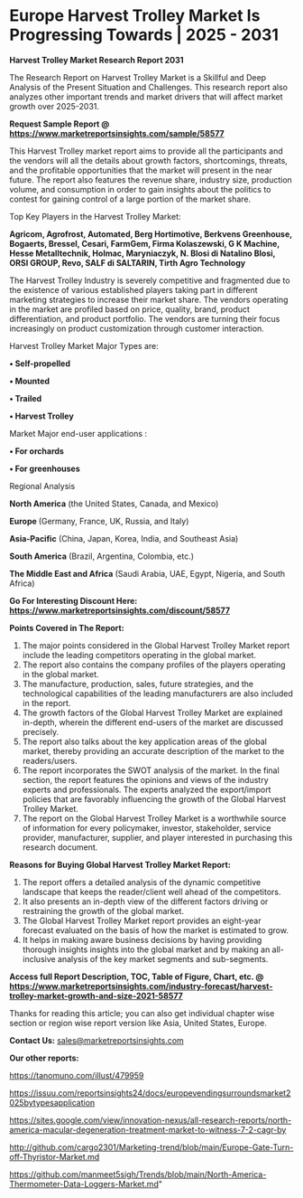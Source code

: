 # Europe Harvest Trolley Market Is Progressing Towards | 2025 - 2031

<strong>Harvest Trolley Market Research Report 2031</strong>

The Research Report on Harvest Trolley Market is a Skillful and Deep Analysis of the Present Situation and Challenges. This research report also analyzes other important trends and market drivers that will affect market growth over 2025-2031.

<strong>Request Sample Report @ <a href=https://www.marketreportsinsights.com/sample/58577>https://www.marketreportsinsights.com/sample/58577</a></strong>

This Harvest Trolley market report aims to provide all the participants and the vendors will all the details about growth factors, shortcomings, threats, and the profitable opportunities that the market will present in the near future. The report also features the revenue share, industry size, production volume, and consumption in order to gain insights about the politics to contest for gaining control of a large portion of the market share.

Top Key Players in the Harvest Trolley Market:

<strong>Agricom, Agrofrost, Automated, Berg Hortimotive, Berkvens Greenhouse, Bogaerts, Bressel, Cesari, FarmGem, Firma Kolaszewski, G K Machine, Hesse Metalltechnik, Holmac, Maryniaczyk, N. Blosi di Natalino Blosi, ORSI GROUP, Revo, SALF di SALTARIN, Tirth Agro Technology</strong>

The Harvest Trolley Industry is severely competitive and fragmented due to the existence of various established players taking part in different marketing strategies to increase their market share. The vendors operating in the market are profiled based on price, quality, brand, product differentiation, and product portfolio. The vendors are turning their focus increasingly on product customization through customer interaction.

Harvest Trolley Market Major Types are:

<strong>• Self-propelled

• Mounted

• Trailed

• Harvest Trolley</strong>

Market Major end-user applications :

<strong>• For orchards

• For greenhouses</strong>

Regional Analysis

</u><strong><b>North America</b></strong> (the United States, Canada, and Mexico)

<strong><b>Europe </b></strong>(Germany, France, UK, Russia, and Italy)

<strong><b>Asia-Pacific</b></strong> (China, Japan, Korea, India, and Southeast Asia)

<strong><b>South America</b></strong> (Brazil, Argentina, Colombia, etc.)

<strong><b>The Middle East and Africa</b></strong> (Saudi Arabia, UAE, Egypt, Nigeria, and South Africa)

<strong>Go For Interesting Discount Here: <a href=https://www.marketreportsinsights.com/discount/58577>https://www.marketreportsinsights.com/discount/58577</a></strong>

<strong>Points Covered in The Report:</strong>
<ol>
  <li>The major points considered in the Global Harvest Trolley Market report include the leading competitors operating in the global market.</li>
  <li>The report also contains the company profiles of the players operating in the global market.</li>
  <li>The manufacture, production, sales, future strategies, and the technological capabilities of the leading manufacturers are also included in the report.</li>
  <li>The growth factors of the Global Harvest Trolley Market are explained in-depth, wherein the different end-users of the market are discussed precisely.</li>
  <li>The report also talks about the key application areas of the global market, thereby providing an accurate description of the market to the readers/users.</li>
  <li>The report incorporates the SWOT analysis of the market. In the final section, the report features the opinions and views of the industry experts and professionals. The experts analyzed the export/import policies that are favorably influencing the growth of the Global Harvest Trolley Market.</li>
  <li>The report on the Global Harvest Trolley Market is a worthwhile source of information for every policymaker, investor, stakeholder, service provider, manufacturer, supplier, and player interested in purchasing this research document.</li>
</ol>
<strong>Reasons for Buying Global Harvest Trolley Market Report:</strong>

<ol>
  <li>The report offers a detailed analysis of the dynamic competitive landscape that keeps the reader/client well ahead of the competitors.</li>
  <li>It also presents an in-depth view of the different factors driving or restraining the growth of the global market.</li>
  <li>The Global Harvest Trolley Market report provides an eight-year forecast evaluated on the basis of how the market is estimated to grow.</li>
  <li>It helps in making aware business decisions by having providing thorough insights insights into the global market and by making an all-inclusive analysis of the key market segments and sub-segments.</li>
</ol>
<strong>Access full Report Description, TOC, Table of Figure, Chart, etc. @ <a href=https://www.marketreportsinsights.com/industry-forecast/harvest-trolley-market-growth-and-size-2021-58577>https://www.marketreportsinsights.com/industry-forecast/harvest-trolley-market-growth-and-size-2021-58577</a></strong>


Thanks for reading this article; you can also get individual chapter wise section or region wise report version like Asia, United States, Europe.

<strong>Contact Us:</strong>
sales@marketreportsinsights.com

<strong>Our other reports:</strong>

<a href=https://tanomuno.com/illust/479959>https://tanomuno.com/illust/479959</a>

<a href=https://issuu.com/reportsinsights24/docs/europevendingsurroundsmarket2025bytypesapplication>https://issuu.com/reportsinsights24/docs/europevendingsurroundsmarket2025bytypesapplication</a>

<a href=https://sites.google.com/view/innovation-nexus/all-research-reports/north-america-macular-degeneration-treatment-market-to-witness-7-2-cagr-by>https://sites.google.com/view/innovation-nexus/all-research-reports/north-america-macular-degeneration-treatment-market-to-witness-7-2-cagr-by</a>

<a href=http://github.com/cargo2301/Marketing-trend/blob/main/Europe-Gate-Turn-off-Thyristor-Market.md>http://github.com/cargo2301/Marketing-trend/blob/main/Europe-Gate-Turn-off-Thyristor-Market.md</a>

<a href=https://github.com/manmeet5sigh/Trends/blob/main/North-America-Thermometer-Data-Loggers-Market.md>https://github.com/manmeet5sigh/Trends/blob/main/North-America-Thermometer-Data-Loggers-Market.md</a>"

